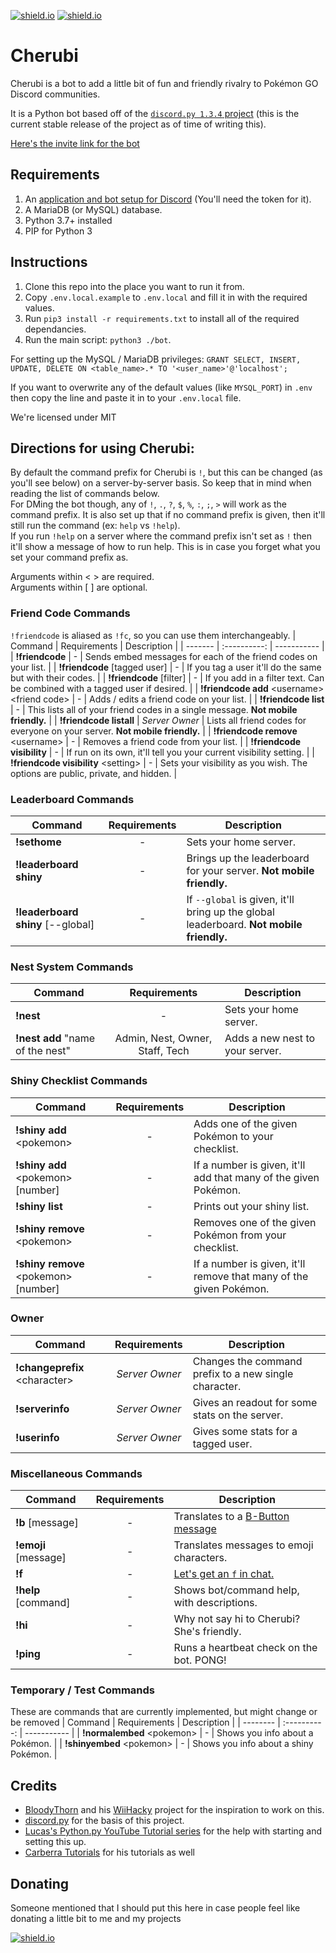 [![shield.io](https://img.shields.io/badge/python-3.6-blue.svg)](https://www.python.org/downloads/release/python-364/)
[![shield.io](https://img.shields.io/badge/support-discord-lightgrey.svg)](https://discord.gg/hhVjAN8)

# Cherubi

Cherubi is a bot to add a little bit of fun and friendly rivalry to Pokémon GO Discord communities.

It is a Python bot based off of the [`discord.py 1.3.4` project](https://discordpy.readthedocs.io/en/v1.3.4/) (this is the current stable release of the project as of time of writing this).

[Here's the invite link for the bot](https://discordapp.com/oauth2/authorize?client_id=741194655680561172&scope=bot&permissions=268823632)
## Requirements
1. An [application and bot setup for Discord](https://discord.com/developers/) (You'll need the token for it).
1. A MariaDB (or MySQL) database.
1. Python 3.7+ installed
1. PIP for Python 3

## Instructions
1. Clone this repo into the place you want to run it from.
1. Copy `.env.local.example` to `.env.local` and fill it in with the required values.
1. Run `pip3 install -r requirements.txt` to install all of the required dependancies.
1. Run the main script: `python3 ./bot`.

For setting up the MySQL / MariaDB privileges: `GRANT SELECT, INSERT, UPDATE, DELETE ON <table_name>.* TO '<user_name>'@'localhost';`

If you want to overwrite any of the default values (like `MYSQL_PORT`) in `.env` then copy the line and paste it in to your `.env.local` file.

We're licensed under MIT

## Directions for using Cherubi:
By default the command prefix for Cherubi is `!`, but this can be changed (as you'll see below) on a server-by-server basis. So keep that in mind when reading the list of commands below.<br/>
For DMing the bot though, any of `!`, `.`, `?`, `$`, `%`, `:`, `;`, `>` will work as the command prefix. It is also set up that if no command prefix is given, then it'll still run the command (ex: `help` vs `!help`).<br/>
If you run `!help` on a server where the command prefix isn't set as `!` then it'll show a message of how to run help. This is in case you forget what you set your command prefix as.<br/>

Arguments within \< \> are required.<br/>
Arguments within \[ \] are optional.

### Friend Code Commands
`!friendcode` is aliased as `!fc`, so you can use them interchangeably.
| Command                                          | Requirements   | Description                                                                       |
| -------                                          | :----------:   | -----------                                                                       |
| **!friendcode**                                  | -              | Sends embed messages for each of the friend codes on your list.                   |
| **!friendcode** \[tagged user\]                  | -              | If you tag a user it'll do the same but with their codes.                         |
| **!friendcode** \[filter\]                       | -              | If you add in a filter text. Can be combined with a tagged user if desired.       |
| **!friendcode add** \<username\> \<friend code\> | -              | Adds / edits a friend code on your list.                                          |
| **!friendcode list**                             | -              | This lists all of your friend codes in a single message. **Not mobile friendly.** |
| **!friendcode listall**                          | _Server Owner_ | Lists all friend codes for everyone on your server. **Not mobile friendly.**      |
| **!friendcode remove** \<username\>              | -              | Removes a friend code from your list.                                             |
| **!friendcode visibility**                       | -              | If run on its own, it'll tell you your current visibility setting.                |
| **!friendcode visibility** \<setting\>           | -              | Sets your visibility as you wish. The options are public, private, and hidden.    |

### Leaderboard Commands
| Command                              | Requirements | Description                                                                             |
| --------                             | :----------: | -----------                                                                             |
| **!sethome**                         | -            | Sets your home server.                                                                  |
| **!leaderboard shiny**               | -            | Brings up the leaderboard for your server. **Not mobile friendly.**                     |
| **!leaderboard shiny** \[\-\-global] | -            | If `--global` is given, it'll bring up the global leaderboard. **Not mobile friendly.** |

### Nest System Commands
| Command                          | Requirements                    | Description                     |
| --------                         | :----------:                    | -----------                     |
| **!nest**                        | -                               | Sets your home server.          |
| **!nest add** "name of the nest" | Admin, Nest, Owner, Staff, Tech | Adds a new nest to your server. |

### Shiny Checklist Commands
| Command                                  | Requirements | Description                                                        |
| --------                                 | :----------: | -----------                                                        |
| **!shiny add** \<pokemon\>               | -            | Adds one of the given Pokémon to your checklist.                   |
| **!shiny add** \<pokemon\> \[number\]    | -            | If a number is given, it'll add that many of the given Pokémon.    |
| **!shiny list**                          | -            | Prints out your shiny list.                                        |
| **!shiny remove** \<pokemon\>            | -            | Removes one of the given Pokémon from your checklist.              |
| **!shiny remove** \<pokemon\> \[number\] | -            | If a number is given, it'll remove that many of the given Pokémon. |

### Owner
| Command                         | Requirements   | Description                                           |
| --------                        | :----------:   | -----------                                           |
| **!changeprefix** \<character\> | _Server Owner_ | Changes the command prefix to a new single character. |
| **!serverinfo**                 | _Server Owner_ | Gives an readout for some stats on the server.        |
| **!userinfo**                   | _Server Owner_ | Gives some stats for a tagged user.                   |

### Miscellaneous Commands
| Command                | Requirements    | Description                                                                                    |
| --------               | :-------------: | ------------                                                                                   |
| **!b** \[message\]     | -               | Translates to a [B-Button message](https://knowyourmeme.com/memes/b-button-emoji-%F0%9F%85%B1) |
| **!emoji** \[message\] | -               | Translates messages to emoji characters.                                                       |
| **!f**                 | -               | [Let's get an `f` in chat.](https://knowyourmeme.com/memes/press-f-to-pay-respects)            |
| **!help** \[command\]  | -               | Shows bot/command help, with descriptions.                                                     |
| **!hi**                | -               | Why not say hi to Cherubi? She's friendly.                                                     |
| **!ping**              | -               | Runs a heartbeat check on the bot. PONG!                                                       |

### Temporary / Test Commands
These are commands that are currently implemented, but might change or be removed
| Command                      | Requirements | Description                           |
| --------                     | :----------: | -----------                           |
| **!normalembed** \<pokemon\> | -            | Shows you info about a Pokémon.       |
| **!shinyembed** \<pokemon\>  | -            | Shows you info about a shiny Pokémon. |


## Credits
* [BloodyThorn](https://github.com/bloodythorn) and his [WiiHacky](https://github.com/bloodythorn/wiihacky/) project for the inspiration to work on this.
* [discord.py](https://github.com/Rapptz/discord.py) for the basis of this project.
* [Lucas's Python.py YouTube Tutorial series](https://www.youtube.com/playlist?list=PLW3GfRiBCHOhfVoiDZpSz8SM_HybXRPzZ) for the help with starting and setting this up.
* [Carberra Tutorials](https://www.youtube.com/playlist?list=PLYeOw6sTSy6ZGyygcbta7GcpI8a5-Cooc) for his tutorials as well

## Donating
Someone mentioned that I should put this here in case people feel like donating a little bit to me and my projects

[![shield.io](https://img.shields.io/badge/buymeacoffee-thomashine-blue)](https://www.buymeacoffee.com/thomashine)
